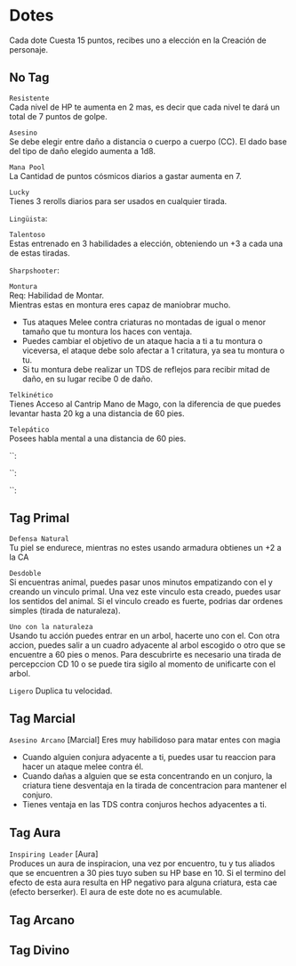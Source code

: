 # Dotes

Cada dote Cuesta 15 puntos, recibes uno a elección en la Creación de personaje.

## No Tag

`Resistente`  
Cada nivel de HP te aumenta en 2 mas, es decir que cada nivel te dará un total de 7 puntos de golpe.

`Asesino`  
Se debe elegir entre daño a distancia o cuerpo a cuerpo (CC). El dado base del tipo de daño elegido aumenta a 1d8.  

`Mana Pool`  
La Cantidad de puntos cósmicos diarios a gastar aumenta en 7.

`Lucky`  
Tienes 3 rerolls diarios para ser usados en cualquier tirada.

`Lingüista`: 

`Talentoso`  
Estas entrenado en 3 habilidades a elección, obteniendo un +3 a cada una de estas tiradas.

`Sharpshooter`: 

`Montura`  
Req: Habilidad de Montar.  
Mientras estas en montura eres capaz de maniobrar mucho.

* Tus ataques Melee contra criaturas no montadas de igual o menor tamaño que tu montura los haces con ventaja.  
* Puedes cambiar el objetivo de un ataque hacia a ti a tu montura o viceversa, el ataque debe solo afectar a 1 critatura, ya sea tu montura o tu.
* Si tu montura debe realizar un TDS de reflejos para recibir mitad de daño, en su lugar recibe 0 de daño.

`Telkinético`  
Tienes Acceso al Cantrip Mano de Mago, con la diferencia de que puedes levantar hasta 20 kg a una distancia de 60 pies.

`Telepático`  
Posees habla mental a una distancia de 60 pies. 

``: 

``: 

``: 
## Tag Primal 
`Defensa Natural`  
Tu piel se endurece, mientras no estes usando armadura obtienes un +2 a la CA

`Desdoble`  
Si encuentras animal, puedes pasar unos minutos empatizando con el y creando un vinculo primal. Una vez este vinculo esta creado, puedes usar los sentidos del animal. Si el vinculo creado es fuerte, podrias dar ordenes simples (tirada de naturaleza).  

`Uno con la naturaleza`  
Usando tu acción puedes entrar en un arbol, hacerte uno con el. Con otra accion, puedes salir a un cuadro adyacente al arbol escogido o otro que se encuentre a 60 pies o menos. Para descubrirte es necesario una tirada de percepccion CD 10 o se puede tira sigilo al momento de unificarte con el arbol.  

`Ligero`
Duplica tu velocidad.
## Tag Marcial

`Asesino Arcano` [Marcial] 
Eres muy habilidoso para matar entes con magia

* Cuando alguien conjura adyacente a ti, puedes usar tu reaccion para hacer un ataque melee contra él.
* Cuando dañas a alguien que se esta concentrando en un conjuro, la criatura tiene desventaja en la tirada de concentracion para mantener el conjuro.
* Tienes ventaja en las TDS contra conjuros hechos adyacentes a ti.

## Tag Aura

`Inspiring Leader` [Aura]  
Produces un aura de inspiracion, una vez por encuentro, tu y tus aliados que se encuentren a 30 pies tuyo suben su HP base en 10. Si el termino del efecto de esta aura resulta en HP negativo para alguna criatura, esta cae (efecto berserker). El aura de este dote no es acumulable. 

## Tag Arcano

## Tag Divino 
